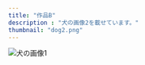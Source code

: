 ```yaml
---
title: "作品B"
description : "犬の画像2を載せています。"
thumbnail: "dog2.png"
---
```


![犬の画像1](/images/dog2.png)